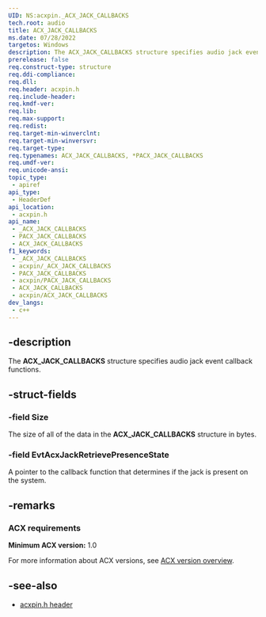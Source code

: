 ```yaml
---
UID: NS:acxpin._ACX_JACK_CALLBACKS
tech.root: audio
title: ACX_JACK_CALLBACKS
ms.date: 07/28/2022
targetos: Windows
description: The ACX_JACK_CALLBACKS structure specifies audio jack event callback functions.
prerelease: false
req.construct-type: structure
req.ddi-compliance: 
req.dll: 
req.header: acxpin.h
req.include-header: 
req.kmdf-ver: 
req.lib: 
req.max-support: 
req.redist: 
req.target-min-winverclnt: 
req.target-min-winversvr: 
req.target-type: 
req.typenames: ACX_JACK_CALLBACKS, *PACX_JACK_CALLBACKS
req.umdf-ver: 
req.unicode-ansi: 
topic_type:
 - apiref
api_type:
 - HeaderDef
api_location:
 - acxpin.h
api_name:
 - _ACX_JACK_CALLBACKS
 - PACX_JACK_CALLBACKS
 - ACX_JACK_CALLBACKS
f1_keywords:
 - _ACX_JACK_CALLBACKS
 - acxpin/_ACX_JACK_CALLBACKS
 - PACX_JACK_CALLBACKS
 - acxpin/PACX_JACK_CALLBACKS
 - ACX_JACK_CALLBACKS
 - acxpin/ACX_JACK_CALLBACKS
dev_langs:
 - c++
---
```


## -description

The **ACX_JACK_CALLBACKS** structure specifies audio jack event callback functions.

## -struct-fields

### -field Size

The size of all of the data in the **ACX_JACK_CALLBACKS** structure in bytes.

### -field EvtAcxJackRetrievePresenceState

A pointer to the callback function that determines if the jack is present on the system.

## -remarks

### ACX requirements

**Minimum ACX version:** 1.0

For more information about ACX versions, see [ACX version overview](/windows-hardware/drivers/audio/acx-version-overview).

## -see-also

- [acxpin.h header](index.md)
